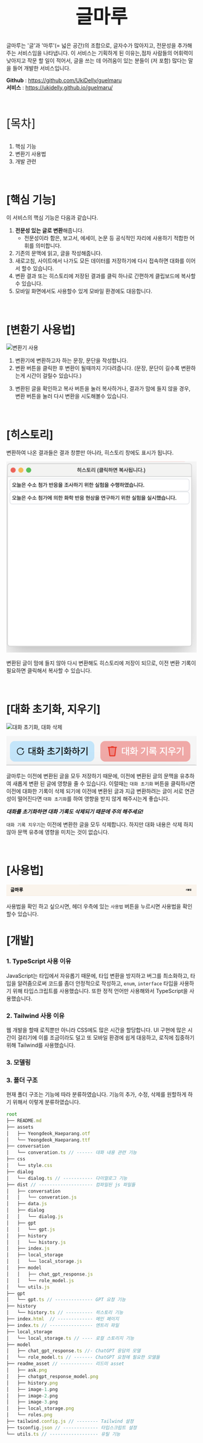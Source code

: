 <h1 style="display: flex; justify-content: center; font-size: 50px"> 글마루 </h1>

글마루는 '글'과 '마루'(= 넓은 공간)의 조합으로, 글자수가 많아지고, 전문성을 추가해주는 서비스임을 나타냅니다.
이 서비스는 기획하게 된 이유는,점차 사람들의 어휘력이 낮아지고 작문 할 일이 적어서, 글을 쓰는 데 어려움이 있는 분들이 (저 포함) 많다는 말을 들어 개발한 서비스입니다.

**Github** : https://github.com/UkiDelly/guelmaru <br>
**서비스** : https://ukidelly.github.io/guelmaru/

<br>

<p style="font-size: 30px"> [목차] </p>

1. 핵심 기능
2. 변환기 사용법
3. 개발 관련

<br>

# [핵심 기능]

이 서비스의 핵심 기능은 다음과 같습니다.

1. **전문성 있는 글로 변환**해줍니다.
   - 전문성이라 함은, 보고서, 에세이, 논문 등 공식적인 자리에 사용하기 적합한 어휘를 의미합니다.
2. 기존의 문맥에 읽고, 글을 작성해줍니다.
3. 새로고침, 사이트에서 나가도 모든 데이터를 저장하기에 다시 접속하면 대화를 이어서 할수 있습니다.
4. 변환 결과 또는 히스토리에 저장된 결과를 클릭 하나로 간편하게 클립보드에 복사할 수 있습니다.
5. 모바일 화면에서도 사용할수 있게 모바일 환경에도 대응합니다.

<br>

# [변환기 사용법]

![변환기 사용](/readme_asset/using.gif)

1. 변환기에 변환하고자 하는 문장, 문단을 작성합니다.
2. 변환 버튼을 클릭한 후 변환이 될때까지 기다려줍니다. (문장, 문단이 길수록 변환하는게 시간이 걸릴수 있습니다.)

<!-- ![변환 후](readme_asset/image-1.png) -->

3. 변환된 글을 확인하고 복사 버튼을 눌러 복사하거나, 결과가 맘에 들지 않을 경우, 변환 버튼을 눌러 다시 변환을 시도해볼수 있습니다.

<br>

# [히스토리]

변환하여 나온 결과들은 결과 창뿐만 아니라, 히스토리 창에도 표시가 됩니다.

![히스토리 창](readme_asset/image-2.png)

변환된 글이 맘에 들지 않아 다시 변환해도 히스토리에 저장이 되므로, 이전 변환 기록이 필요하면 클릭해서 복사할 수 있습니다.

<br>

# [대화 초기화, 지우기]

![대화 초기화, 대화 삭제](readme_asset/new_conversation.gif)

![대화 초기화,대화 삭제](readme_asset/image-3.png)

글마루는 이전에 변환된 글을 모두 저장하기 때문에, 이전에 변환된 글의 문맥을 유추하여 새롭게 변환 된 글에 영향을 줄 수 있습니다. 이럴때는 `대화 초기화` 버튼을 클릭하시면 이전에 대화한 기록이 삭제 되기에 이전에 변환된 글과 지금 변환하려는 글이 서로 연관성이 떨어진다면 `대화 초기화`를 하여 영향을 받지 않게 해주시는게 좋습니다.

_**대화를 초기화하면 대화 기록도 삭제되기 때문에 주의 해주세요!**_

`대화 기록 지우기`는 이전에 변환한 글을 모두 삭제합니다. 하지만 대화 내용은 삭제 하지 않아 문맥 유추에 영향을 미치는 것이 없습니다.

<br>

# [사용법]

![사용법 표기](readme_asset/how_to_use.png)

사용법을 확인 하고 싶으시면, 헤더 우측에 있는 `사용법` 버튼을 누르시면 사용법을 확인할수 있습니다.


# [개발]

### 1. TypeScript 사용 이유

JavaScript는 타입에서 자유롭기 때문에, 타입 변환을 방지하고 버그를 최소화하고, 타입을 알려줌으로써 코드를 좀더 안정적으로 작성하고, `enum`, `interface` 타입을 사용하기 위해 타입스크립트를 사용했습니다.
또한 정적 언어만 사용해와서 TypeScript을 사용했습니다.

### 2. Tailwind 사용 이유

웹 개발을 할때 로직뿐만 아니라 CSS에도 많은 시간을 할당합니다. UI 구현에 많은 시간이 걸리기에 이를 조금이라도 덜고 또 모바일 환경에 쉽게 대응하고, 로직에 집중하기 위해 Tailwind를 사용했습니다.

### 3. 모델링

### 3. 폴더 구조

현재 폴더 구조는 기능에 따라 분류하였습니다.
기능의 추가, 수정, 삭제를 원할하게 하기 위해서 이렇게 분류하였습니다.

```typescript
root
├── README.md
├── assets
│   ├── Yeongdeok_Haeparang.otf
│   └── Yeongdeok_Haeparang.ttf
├── conversation
│   └── converation.ts // ------ 대화 내용 관련 기능
├── css
│   └── style.css
├── dialog
│   └── dialog.ts // ----------- 다이얼로그 기능
├── dist // -------------------- 컴파일된 js 파일들
│   ├── conversation
│   │   └── converation.js
│   ├── data.js
│   ├── dialog
│   │   └── dialog.js
│   ├── gpt
│   │   └── gpt.js
│   ├── history
│   │   └── history.js
│   ├── index.js
│   ├── local_storage
│   │   └── local_storage.js
│   ├── model
│   │   ├── chat_gpt_response.js
│   │   └── role_model.js
│   └── utils.js
├── gpt
│   └── gpt.ts // -------------- GPT 요청 기능
├── history
│   └── history.ts // ---------- 히스토리 기능
├── index.html  // ------------- 메인 페이지
├── index.ts // ---------------- 엔트리 파일
├── local_storage
│   └── local_storage.ts // ---- 로컬 스토리지 기능
├── model
│   ├── chat_gpt_response.ts //- ChatGPT 응담의 모델
│   └── role_model.ts // ------- ChatGPT 요청에 필요한 모델들
├── readme_asset // ------------ 리드미 asset
│   ├── ask.png
│   ├── chatgpt_response_model.png
│   ├── history.png
│   ├── image-1.png
│   ├── image-2.png
│   ├── image-3.png
│   ├── local_storage.png
│   └── roles.png
├── tailwind.config.js // -------- Tailwind 설정
├── tsconfig.json // ------------- 타입스크립트 설정
└── utils.ts // ------------------ 유틸 기능
```

<!-- ### 4. 모델

데이터를 보다 효율적으로 활용하기 위해 다음과 같은 모델들을 정의 했습니다.

다음은, ChatGPT에게 요청하기 위해 정의한 모델들입니다.

```typescript
// role
export enum Role {
  user = 'user',
  system = 'system',
  assistant = 'assistant',
}

// { "role": ~, "content": ~ } 인터페이스
export interface Model {
  role: Role;
  content: string;
}

// Model의 구현체
// { "role": "user", "content": ~ } 형태
export class UserModel implements Model {
  role: Role = Role.user;
  content: string;

  constructor(content: string) {
    this.content = content + '<- 이 문장을 전문성있는 말로 변경하고 사실과는 다른 말과 다른 대답은 하지마';
  }
}

// Model의 구현체
// { "role": "system", "content": ~ } 형태
export class SystemModel implements Model {
  role: Role = Role.system;
  content: string;

  constructor(content: string) {
    this.content = content;
  }
}

// Model의 구현체
// { "role": "assistant", "content": ~ } 형태
export class AssistantModel implements Model {
  role: Role = Role.assistant;
  content: string;

  constructor(content: string) {
    this.content = content;
  }
}
``` -->

<!-- - `Model` - `{ role: ~ , content: ~ }`의 인터페이스
- `UserModel` , `SystemModel`, `AssistantModel` - `Model`의 구현체
- `ChatGptResponseInterface` - `JSON.stringify`로 json을 파싱하면 나오는 `object` 형태가 되기에 활용하기 위해 모델로 변환하기 위한 인터페이스
- `ChatGptResponse` - `ChatGptResponseInterface`의 구현체 -->

<!-- <br> -->

<!-- ## 개발 내용

사용된 기술

1. 타입 스크립트
2. tailwindcss

이 서비스를 개발할때, 그냥 JS가 아닌 TS를 사용해 개발을 했습니다. 타입 명시를 하지 않아도 개발을 할수 있는데 JS의 장점이지만, 정적 언어만을 사용해 왔기에 타입 명시를 할수 있는 TS를 사용해 개발을 했습니다. 또한 tailwindcss는 각 태그에 스타일을 간편하게 적용하기 위해 사용했습니다.

## 모델 지정하기

본격적으로 개발을 하기 위해서 프로젝트내에서 사용할 모델들을 정의했습니다.

정의한 모델들은 다음과 같습니다.

- Role
- UserModel
- SystemModel
- AssistantModel
- ChatGptResponseInterface
- ChatGptResponse

## Role, UserModel, SystemModel, AssistantModel

chat gpt에게 요청하기 위한 모델을 보니 `{ "role" : ~ , "content" : ~ }` 형태로 되어 있고, `role`으로 `system`, `user`, `assistant`으로 나누는 것을 확인하고 이걸 일반화, 클래스로 만들기로 했습니다.

![Role 모델들](readme_asset/roles.png)

- Role

`Role`은 `enum`으로 지정하고 각 User,System,Asistant 모델의 베이스인 `Model` 인터페이스를 선언하고 각 모델은 Model의 구현체 class로 정의했습니다.

_\*`UserModel`만은 생성할때 매개변수로 들어오는 값에 추가 조건을 추가했습니다._

- Model

`Model`은 User, System, Assistant의 인터페이스로 `role`과 `content`을 구현해야합니다.

- `UserModel`, `SystemModel`, `AssistantModel`
  각각 모델들은 `Model`의 구현체 클래스로, 각각의 `role`은 고정되어 있어, 생성할때 `content`만 매개변수로 받게끔 설계했습니다.

모든 모델들을 `export`하여 다른 곳에서 사용할수 있게 했습니다.

## ChatGptResponseInterface, ChatGptResponse

![chatGPT response](readme_asset/chatgpt_response_model.png)

OpenAPI의 문서를 확인하고 Response 모델을 정의했습니다. `JSON.stringify`로 json을 파싱하면 `object` 형태가 되기에 이를 `ChatGptResponseInterface`으로 지정할수 있는 인터페이스를 지정하고, 이의 구현체인 `ChatGptResponse`를 정의했습니다.
그냥 인터페이스로만으로 충분하지만, `AssistantModel`을 추출하기 위해 메소드를 추가 하기 위해 class 구현체를 정의했습니다.

`ChatGptResponseInterface`와 `ChatGptResponse`이 외는 다른곳에서 사용할 일이 없기 때문에 그 둘만 `export`했습니다.

## ChatGpt에 요청하기

![ask gpt](readme_asset/ask.png)

ChatGpt에게 요청하는 부분을 따로 분리하여 함수로 정의 했습니다.

매개변수로는 `Model[]`으로 지정하여 `UserModel,SystemModel,AssistandModel`을 전부 보낼수 있게 선언했습니다. 그리고 리턴 타입은 `AssistantModel`으로 정의했습니다.

## Local Storage

대화 내용, 및 변환된 글 데이터가 휘발되지 않도록, `local storage`에 저장했습니다.

![local storage](readme_asset/local_storage.png)

- `saveConversationToLocalStorage()` 함수는 chatGPT와 나눈 데이터들을 저장하기 위해 쓰이는 함수입니다.

- `saveHistoryToLocalStorage()` 함수는 `history` 데이터를 저장하기 위해 쓰이는 함수입니다.

- `getConversationFromLocalStorage()` 함수는 `local storage`에서 conversation 데이터를 읽어오는 함수입니다.

- `getHistoryFromLocalStorage()` 함수는 `local storage`에서 history 데이터를 읽어오는 함수입니다.

- `removeAllData()` 함수는 초기화 버튼을 눌렀을때 `local storage`에 저장된 모든 데이터를 삭제하는 사용되는 함수입니다.

## History

변환된 글을 저장하고 화면에 표시하기 위한 history 코드입니다.

![history](readme_asset/history.png)

- `initialHistory()` 함수를 통해 사이트에 접속하거나, 새로고침을 했을때, local storage에서 history 데이터를 가져와 화면에 표시합니다.

- `createHistory()` 함수는 `AssistantModel`을 화면에 표시할 수 있도록 html 태그를 생성해주는 함수입니다.

- `removeHistory()` 함수는 지우기 버튼을 클릭했을때 화면에 표시된 history 태그들을 전부 삭제하기 위한 함수입니다. -->
